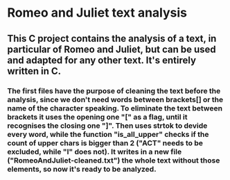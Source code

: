# Romeo and Juliet text analysis

## This C project contains the analysis of a text, in particular of Romeo and Juliet, but can be used and adapted for any other text. It's entirely written in C.

### The first files have the purpose of cleaning the text before the analysis, since we don't need words between brackets[] or the name of the character speaking. To eliminate the text between brackets it uses the opening one "[" as a flag, until it recognises the closing one "]". Then uses strtok to devide every word, while the function "is_all_upper" checks if the count of upper chars is bigger than 2 ("ACT" needs to be excluded, while "I" does not). It writes in a new file ("RomeoAndJuliet-cleaned.txt") the whole text without those elements, so now it's ready to be analyzed.

##
